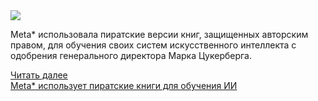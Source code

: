 <!--2025-01-10 12:26:00-->
<div class="yb">
  <div class="rss smaller1 habr"><img src="https://habrastorage.org/getpro/habr/upload_files/0e3/eb9/ccc/0e3eb9ccc0287e52f1eb502bee989fc5.png" /><p>Meta* использовала пиратские версии книг, защищенных авторским правом, для обучения своих систем искусственного интеллекта с одобрения генерального директора Марка Цукерберга.</p><p></p> <a href="https://habr.com/ru/articles/872816/#habracut">Читать далее</a> <br><a class="light" href="https://habr.com/ru/companies/cloud4y/news/872816/?utm_source=habrahabr&utm_medium=rss&utm_campaign=872816">Meta* использует пиратские книги для обучения ИИ</a></div>
</div>
